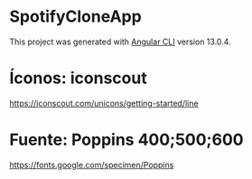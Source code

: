 # SpotifyCloneApp

This project was generated with [Angular CLI](https://github.com/angular/angular-cli) version 13.0.4.

# Íconos: iconscout
https://iconscout.com/unicons/getting-started/line

# Fuente: Poppins 400;500;600
https://fonts.google.com/specimen/Poppins

